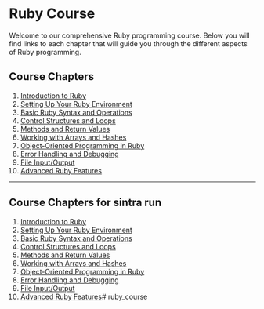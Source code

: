 # Ruby Course

Welcome to our comprehensive Ruby programming course. Below you will find links to each chapter that will guide you through the different aspects of Ruby programming.


## Course Chapters

1. [Introduction to Ruby](./chapters/chapter_01.md)
2. [Setting Up Your Ruby Environment](./chapters/chapter_02.md)
3. [Basic Ruby Syntax and Operations](./chapters/chapter_03.md)
4. [Control Structures and Loops](./chapters/chapter_04.md)
5. [Methods and Return Values](./chapters/chapter_05.md)
6. [Working with Arrays and Hashes](./chapters/chapter_06.md)
7. [Object-Oriented Programming in Ruby](./chapters/chapter_07.md)
8. [Error Handling and Debugging](./chapters/chapter_08.md)
9. [File Input/Output](./chapters/chapter_09.md)
10. [Advanced Ruby Features](./chapters/chapter_10.md)


---

## Course Chapters for sintra run 

1. [Introduction to Ruby](./chapter01)
2. [Setting Up Your Ruby Environment](./chapter02)
3. [Basic Ruby Syntax and Operations](./chapter03)
4. [Control Structures and Loops](./chapter04)
5. [Methods and Return Values](./chapter05)
6. [Working with Arrays and Hashes](./chapter06)
7. [Object-Oriented Programming in Ruby](./chapter07)
8. [Error Handling and Debugging](./chapter08)
9. [File Input/Output](./chapter09)
10. [Advanced Ruby Features](./chapter10)# ruby_course